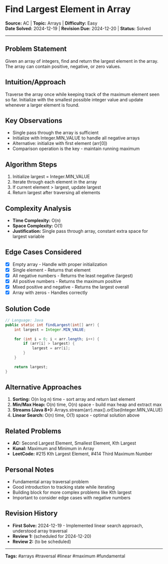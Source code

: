 # Find Largest Element in Array

**Source:** AC | **Topic:** Arrays | **Difficulty:** Easy  
**Date Solved:** 2024-12-19 | **Revision Due:** 2024-12-20 | **Status:** Solved

---

## Problem Statement
Given an array of integers, find and return the largest element in the array. The array can contain positive, negative, or zero values.

## Intuition/Approach
Traverse the array once while keeping track of the maximum element seen so far. Initialize with the smallest possible integer value and update whenever a larger element is found.

## Key Observations
- Single pass through the array is sufficient
- Initialize with Integer.MIN_VALUE to handle all negative arrays
- Alternative: initialize with first element (arr[0])
- Comparison operation is the key - maintain running maximum

## Algorithm Steps
1. Initialize largest = Integer.MIN_VALUE
2. Iterate through each element in the array
3. If current element > largest, update largest
4. Return largest after traversing all elements

## Complexity Analysis
- **Time Complexity:** O(n)
- **Space Complexity:** O(1)
- **Justification:** Single pass through array, constant extra space for largest variable

## Edge Cases Considered
- [x] Empty array - Handle with proper initialization
- [x] Single element - Returns that element
- [x] All negative numbers - Returns the least negative (largest)
- [x] All positive numbers - Returns the maximum positive
- [x] Mixed positive and negative - Returns the largest overall
- [x] Array with zeros - Handles correctly

## Solution Code

```java
// Language: Java
public static int findLargest(int[] arr) {
    int largest = Integer.MIN_VALUE;
    
    for (int i = 0; i < arr.length; i++) {
        if (arr[i] > largest) {
            largest = arr[i];
        }
    }
    
    return largest;
}
```

## Alternative Approaches
1. **Sorting:** O(n log n) time - sort array and return last element
2. **Min/Max Heap:** O(n) time, O(n) space - build max heap and extract max
3. **Streams (Java 8+):** Arrays.stream(arr).max().orElse(Integer.MIN_VALUE)
4. **Linear Search:** O(n) time, O(1) space - optimal solution above

## Related Problems
- **AC:** Second Largest Element, Smallest Element, Kth Largest
- **Kunal:** Maximum and Minimum in Array
- **LeetCode:** #215 Kth Largest Element, #414 Third Maximum Number

## Personal Notes
- Fundamental array traversal problem
- Good introduction to tracking state while iterating
- Building block for more complex problems like Kth largest
- Important to consider edge cases with negative numbers

## Revision History
- **First Solve:** 2024-12-19 - Implemented linear search approach, understood array traversal
- **Review 1:** (scheduled for 2024-12-20)
- **Review 2:** (to be scheduled)

---
**Tags:** #arrays #traversal #linear #maximum #fundamental 
